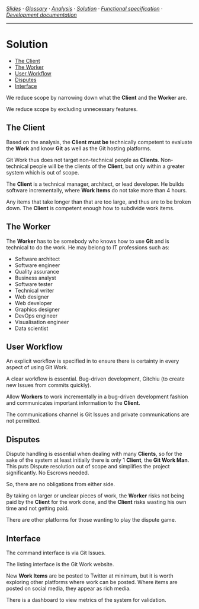 <!-- navigation -->
*[Slides](https://docs.google.com/presentation/d/1o5J6twJ9vyvXOYP_qyf5fXrTT5rfl9VULBgo7Pq-gz4/edit#slide=id.p) ·
  [Glossary](glossary.md) ·
  [Analysis](analysis.md) ·
  [Solution](solution.md) ·
  [Functional specification](specification.md) ·
  [Development documentation](development.md)*
  
---

<!-- /navigation -->

# Solution

<!-- toc -->

- [The Client](#the-client)
- [The Worker](#the-worker)
- [User Workflow](#user-workflow)
- [Disputes](#disputes)
- [Interface](#interface)

<!-- tocstop -->

We reduce scope by narrowing down what the **Client** and the **Worker** are.

We reduce scope by excluding unnecessary features.

## The Client

Based on the analysis, the **Client** **must be** technically competent to evaluate the **Work**
and know **Git** as well as the Git hosting platforms.

Git Work thus does not target non-technical people as **Clients**.
Non-technical people will be the clients of the **Client**,
but only within a greater system which is out of scope.

The **Client** is a technical manager, architect, or lead developer.
He builds software incrementally, where **Work Items** do not take more than 4 hours.

Any items that take longer than that are too large, and thus are to be broken down.
The **Client** is competent enough how to subdivide work items.

## The Worker

The **Worker** has to be somebody who knows how to use **Git** and is technical to do the work.
He may belong to IT professions such as:
* Software architect
* Software engineer
* Quality assurance
* Business analyst
* Software tester
* Technical writer
* Web designer
* Web developer
* Graphics designer
* DevOps engineer
* Visualisation engineer
* Data scientist

## User Workflow

An explicit workflow is specified in to ensure there is certainty in every aspect of using Git Work.

A clear workflow is essential. Bug-driven development, Gitchiu (to create new Issues from commits quickly).
 
Allow **Workers** to work incrementally in a bug-driven development fashion
and communicates important information to the **Client**.

The communications channel is Git Issues and private communications are not permitted.

## Disputes

Dispute handling is essential when dealing with many **Clients**,
so for the sake of the system at least initially there is only 1 **Client**, the **Git Work Man**.
This puts Dispute resolution out of scope and simplifies the project significantly. No Escrows needed.

So, there are no obligations from either side.

By taking on larger or unclear pieces of work, the **Worker** risks not being paid by the **Client** for the work done,
and the **Client** risks wasting his own time and not getting paid.

There are other platforms for those wanting to play the dispute game.

## Interface

The command interface is via Git Issues.

The listing interface is the Git Work website.

New **Work Items** are be posted to Twitter at minimum, but it is worth exploring other platforms where work can be posted.
Where items are posted on social media, they appear as rich media.

There is a dashboard to view metrics of the system for validation.

